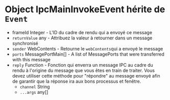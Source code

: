 # Object IpcMainInvokeEvent hérite de `Event`

* frameId Integer - L'ID du cadre de rendu qui a envoyé ce message
* `returnValue` any - Attribuez la valeur à retourner dans un message synchronisé
* `sender` WebContents - Retourne le `webContents`qui a envoyé le message
* `ports` MessagePortMain[] - A list of MessagePorts that were transferred with this message
* `reply` Function - Fonction qui enverra un message IPC au cadre du rendu à l'origine du message que vous êtes en train de traiter.  Vous devez utiliser cette méthode pour "répondre" au message envoyé afin de garantir que la réponse ira aux bons processus et fenêtre.
  * `channel` String
  * `...args` any[]
